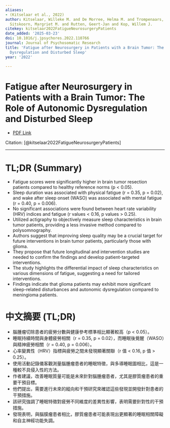 ```yaml
---
aliases:
- (Kitselaar et al., 2022)
author: Kitselaar, Willeke M. and De Morree, Helma M. and Trompenaars, Marjan W. and
  Sitskoorn, Margriet M. and Rutten, Geert-Jan and Kop, Willem J.
citekey: kitselaar2022FatigueNeurosurgeryPatients
date_added: '2025-03-23'
doi: 10.1016/j.jpsychores.2022.110766
journal: Journal of Psychosomatic Research
title: 'Fatigue after Neurosurgery in Patients with a Brain Tumor: The Role of Autonomic
  Dysregulation and Disturbed Sleep'
year: '2022'

---
```

# Fatigue after Neurosurgery in Patients with a Brain Tumor: The Role of Autonomic Dysregulation and Disturbed Sleep
- [PDF Link](zotero://open-pdf/library/items/AP7HV243)

Citation: [@kitselaar2022FatigueNeurosurgeryPatients]

***
# TL;DR (Summary)
- Fatigue scores were significantly higher in brain tumor resection patients compared to healthy reference norms (p < 0.05).
- Sleep duration was associated with physical fatigue (r = 0.35, p = 0.02), and wake after sleep onset (WASO) was associated with mental fatigue (r = 0.40, p = 0.006).
- No significant associations were found between heart rate variability (HRV) indices and fatigue (r values < 0.16, p values > 0.25).
- Utilized actigraphy to objectively measure sleep characteristics in brain tumor patients, providing a less invasive method compared to polysomnography.
- Authors suggest that improving sleep quality may be a crucial target for future interventions in brain tumor patients, particularly those with glioma.
- They propose that future longitudinal and intervention studies are needed to confirm the findings and develop patient-targeted interventions.
- The study highlights the differential impact of sleep characteristics on various dimensions of fatigue, suggesting a need for tailored interventions.
- Findings indicate that glioma patients may exhibit more significant sleep-related disturbances and autonomic dysregulation compared to meningioma patients.

# 中文摘要 (TL;DR)
- 腦腫瘤切除患者的疲勞分數與健康參考標準相比顯著較高（p < 0.05）。
- 睡眠持續時間與身體疲勞相關（r = 0.35, p = 0.02），而睡眠後覺醒（WASO）與精神疲勞相關（r = 0.40, p = 0.006）。
- 心率變異性（HRV）指標與疲勞之間未發現顯著關聯（r 值 < 0.16, p 值 > 0.25）。
- 使用活動記錄儀客觀測量腦腫瘤患者的睡眠特徵，與多導睡眠圖相比，這是一種較不具侵入性的方法。
- 作者建議，改善睡眠質量可能是未來針對腦腫瘤患者，尤其是膠質瘤患者的重要干預目標。
- 他們提出，需要進行未來的縱向和干預研究來確認這些發現並開發針對患者的干預措施。
- 該研究強調了睡眠特徵對疲勞不同維度的差異性影響，表明需要針對性的干預措施。
- 發現表明，與腦膜瘤患者相比，膠質瘤患者可能表現出更顯著的睡眠相關障礙和自主神經功能失調。
